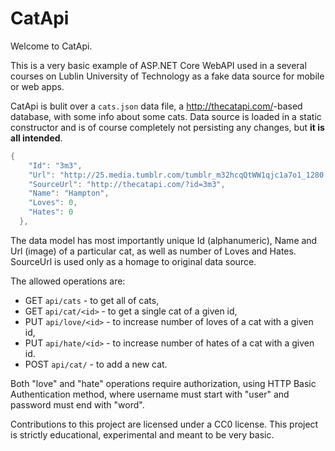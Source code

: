 # CatApi

Welcome to CatApi.

This is a very basic example of ASP.NET Core WebAPI used in a several courses
on Lublin University of Technology as a fake data source for mobile or web
apps.

CatApi is bulit over a `cats.json` data file, a <http://thecatapi.com/>-based
database, with some info about some cats. Data source is loaded in a static
constructor and is of course completely not persisting any changes, but **it is
all intended**.

```csharp
{
    "Id": "3m3",
    "Url": "http://25.media.tumblr.com/tumblr_m32hcqQtWW1qjc1a7o1_1280.jpg",
    "SourceUrl": "http://thecatapi.com/?id=3m3",
    "Name": "Hampton",
    "Loves": 0,
    "Hates": 0
  },
```

The data model has most importantly unique Id (alphanumeric), Name and Url
(image) of a particular cat, as well as number of Loves and Hates. SourceUrl is
used only as a homage to original data source.

The allowed operations are:

* GET `api/cats` - to get all of cats,
* GET `api/cat/<id>` - to get a single cat of a given id,
* PUT `api/love/<id>` - to increase number of loves of a cat with a given id,
* PUT `api/hate/<id>` - to increase number of hates of a cat with a given id.
* POST `api/cat/` - to add a new cat.

Both "love" and "hate" operations require authorization, using HTTP Basic
Authentication method, where username must start with "user" and password must
end with "word".

Contributions to this project are licensed under a CC0 license. This project is
strictly educational, experimental and meant to be very basic.
